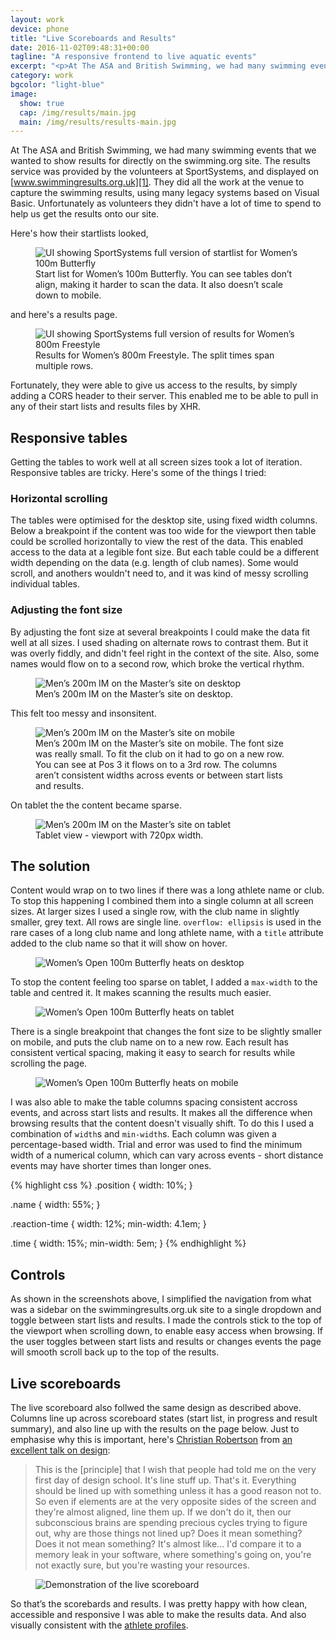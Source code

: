 ```yaml
---
layout: work
device: phone
title: "Live Scoreboards and Results"
date: 2016-11-02T09:48:31+00:00
tagline: "A responsive frontend to live aquatic events"
excerpt: "<p>At The ASA and British Swimming, we had many swimming events that we wanted to show results for directly on the swimming.org site.</p><p>This post looks at how was able to take large quantities of tabular data and make it responsive and accessible.</p>"
category: work
bgcolor: "light-blue"
image:
  show: true
  cap: /img/results/main.jpg
  main: /img/results/results-main.jpg
---
```


At The ASA and British Swimming, we had many swimming events that we wanted to show results for directly on the swimming.org site. The results service was provided by the volunteers at SportSystems, and displayed on [www.swimmingresults.org.uk][1]. They did all the work at the venue to capture the swimming results, using many legacy systems based on Visual Basic. Unfortunately as volunteers they didn't have a lot of time to spend to help us get the results onto our site.

Here's how their startlists looked,

<figure>
  <img src="/img/results/before/startlists.jpg" alt="UI showing SportSystems full version of startlist for Women’s 100m Butterfly" class="oldstyle">
  <figcaption>Start list for Women’s 100m Butterfly. You can see tables don’t align, making it harder to scan the data. It also doesn’t scale down to mobile.</figcaption>
</figure>

and here's a results page.

<figure>
  <img src="/img/results/before/results.jpg" alt="UI showing SportSystems full version of results for Women’s 800m Freestyle" class="oldstyle">
  <figcaption>Results for Women’s 800m Freestyle. The split times span multiple rows.</figcaption>
</figure>

Fortunately, they were able to give us access to the results, by simply adding a CORS header to their server. This enabled me to be able to pull in any of their start lists and results files by XHR.


## Responsive tables

Getting the tables to work well at all screen sizes took a lot of iteration. Responsive tables are tricky. Here's some of the things I tried:

### Horizontal scrolling

The tables were optimised for the desktop site, using fixed width columns. Below a breakpoint if the content was too wide for the viewport then table could be scrolled horizontally to view the rest of the data. This enabled access to the data at a legible font size. But each table could be a different width depending on the data (e.g. length of club names). Some would scroll, and anothers wouldn't need to, and it was kind of messy scrolling individual tables.

### Adjusting the font size

By adjusting the font size at several breakpoints I could make the data fit well at all sizes. I used shading on alternate rows to contrast them. But it was overly fiddly, and didn't feel right in the context of the site. Also, some names would flow on to a second row, which broke the vertical rhythm.

<figure>
  <img src="/img/results/masters/desktop.jpg" alt="Men’s 200m IM on the Master’s site on desktop">
  <figcaption>Men’s 200m IM on the Master’s site on desktop.</figcaption>
</figure>

This felt too messy and insonsitent.

<figure>
  <img src="/img/results/masters/phone.jpg" alt="Men’s 200m IM on the Master’s site on mobile">
  <figcaption>Men’s 200m IM on the Master’s site on mobile. The font size was really small. To fit the club on it had to go on a new row. You can see at Pos 3 it flows on to a 3rd row. The columns aren’t consistent widths across events or between start lists and results.</figcaption>
</figure>

On tablet the the content became sparse.

<figure>
  <img src="/img/results/masters/tablet.jpg" alt="Men’s 200m IM on the Master’s site on tablet">
  <figcaption>Tablet view - viewport with 720px width.</figcaption>
</figure>

## The solution

Content would wrap on to two lines if there was a long athlete name or club. To stop this happening I combined them into a single column at all screen sizes. At larger sizes I used a single row, with the club name in slightly smaller, grey text. All rows are single line. `overflow: ellipsis` is used in the rare cases of a long club name and long athlete name, with a `title` attribute added to the club name so that it will show on hover.

<figure>
  <img src="/img/results/after/desktop.jpg" alt="Women’s Open 100m Butterfly heats on desktop">
</figure>

To stop the content feeling too sparse on tablet, I added a `max-width` to the table and centred it. It makes scanning the results much easier.

<figure>
  <img src="/img/results/after/tablet.jpg" alt="Women’s Open 100m Butterfly heats on tablet">
</figure>

There is a single breakpoint that changes the font size to be slightly smaller on mobile, and puts the club name on to a new row. Each result has consistent vertical spacing, making it easy to search for results while scrolling the page.

<figure>
  <img src="/img/results/after/phone.jpg" alt="Women’s Open 100m Butterfly heats on mobile">
</figure>

I was also able to make the table columns spacing consistent accross events, and across start lists and results. It makes all the difference when browsing results that the content doesn't visually shift. To do this I used a combination of `width`s and `min-width`s. Each column was given a percentage-based width. Trial and error was used to find the minimum width of a numerical column, which can vary across events - short distance events may have shorter times than longer ones.

{% highlight css %}
.position {
  width: 10%;
}

.name {
  width: 55%;
}

.reaction-time {
  width: 12%;
  min-width: 4.1em;
}

.time {
  width: 15%;
  min-width: 5em;
}
{% endhighlight %}


## Controls

As shown in the screenshots above, I simplified the navigation from what was a sidebar on the swimmingresults.org.uk site to a single dropdown and toggle between start lists and results. I made the controls stick to the top of the viewport when scrolling down, to enable easy access when browsing. If the user toggles between start lists and results or changes events the page will smooth scroll back up to the top of the results.


## Live scoreboards

The live scoreboard also follwed the same design as described above. Columns line up across scoreboard states (start list, in progress and result summary), and also line up with the results on the page below. Just to emphasise why this is important, here's [Christian Robertson][2] from [an excellent talk on design][3]: 

> This is the [principle] that I wish that people had told me on the very first day of design school. It's line stuff up. That's it. Everything should be lined up with something unless it has a good reason not to. So even if elements are at the very opposite sides of the screen and they're almost aligned, line them up. If we don't do it, then our subconscious brains are spending precious cycles trying to figure out, why are those things not lined up? Does it mean something? Does it not mean something? It's almost like... I'd compare it to a memory leak in your software, where something's going on, you're not exactly sure, but you're wasting your resources.


<figure>
  <img src="/img/results/after/scoreboard.jpg" alt="Demonstration of the live scoreboard">
</figure>

So that’s the scorebards and results. I was pretty happy with how clean, accessible and responsive I was able to make the results data. And also visually consistent with the [athlete profiles][4].

[1]: https://www.swimmingresults.org.uk "SportSystems"
[2]: https://twitter.com/cr64 "Christian Robertson on twitter"
[3]: https://youtu.be/iJDoxOTyMdk?t=31m17s "Advanced Design for Engineers"
[4]: /work/athlete-profiles/ "Athlete Profiles"
